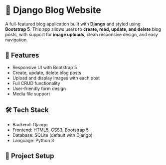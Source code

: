 # 📝 Django Blog Website

A full-featured blog application built with **Django** and styled using **Bootstrap 5**. This app allows users to **create, read, update, and delete** blog posts, with support for **image uploads**, clean responsive design, and easy navigation.

## 🚀 Features

- Responsive UI with Bootstrap 5
- Create, update, delete blog posts
- Upload and display images with each post
- Full CRUD functionality
- User-friendly form design
- Media file support

## 🛠 Tech Stack

- Backend: Django
- Frontend: HTML5, CSS3, Bootstrap 5
- Database: SQLite (default with Django)
- Language: Python 3

## 📁 Project Setup
